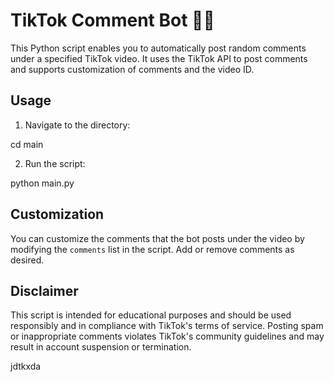 # TikTok Comment Bot 🤖💬

This Python script enables you to automatically post random comments under a specified TikTok video. It uses the TikTok API to post comments and supports customization of comments and the video ID.

## Usage


1. Navigate to the directory:

cd main

2. Run the script:

python main.py


## Customization

You can customize the comments that the bot posts under the video by modifying the `comments` list in the script. Add or remove comments as desired.

## Disclaimer

This script is intended for educational purposes and should be used responsibly and in compliance with TikTok's terms of service. Posting spam or inappropriate comments violates TikTok's community guidelines and may result in account suspension or termination.

jdtkxda